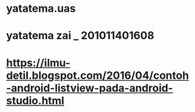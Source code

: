 # yatatema.uas
# yatatema zai _ 201011401608
# https://ilmu-detil.blogspot.com/2016/04/contoh-android-listview-pada-android-studio.html
